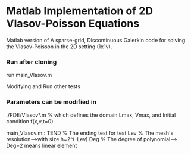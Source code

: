# Matlab Implementation of 2D Vlasov-Poisson Equations

Matlab version of 
A sparse-grid, Discontinuous Galerkin code for solving the Vlasov-Poisson 
in the 2D setting (1x1v).

### Run after cloning

run main_Vlasov.m

Modifying and Run other tests

### Parameters can be modified in
./PDE/Vlasov*.m
% which defines the domain Lmax, Vmax, and Initial condition f(x,v,t=0)

main_Vlasov.m::
 TEND % The ending test for test
 Lev  % The mesh's resolution-->with size h=2^(-Lev)
 Deg  % The degree of polynomial--> Deg=2 means linear element